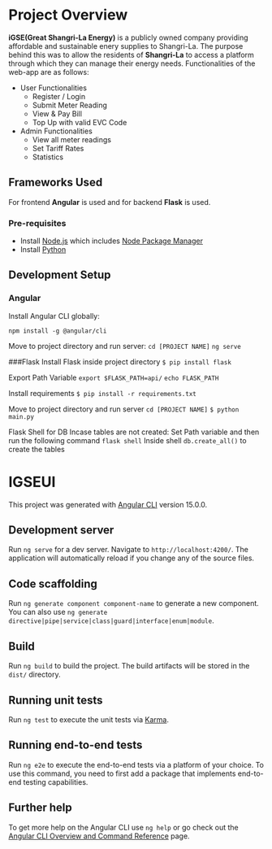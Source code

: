 # Project Overview
**iGSE(Great Shangri-La Energy)** is a publicly owned company providing affordable and sustainable enery supplies to Shangri-La. The purpose behind this was to allow the residents of **Shangri-La** to access a platform through which they can manage their energy needs. Functionalities of the web-app are as follows: 

- User Functionalities
	- Register / Login 
	- Submit Meter Reading
	- View & Pay Bill
	- Top Up with valid EVC Code
- Admin Functionalities
	- View all meter readings
	- Set Tariff Rates
	- Statistics


## Frameworks Used
For frontend **Angular** is used and for backend **Flask** is used.

### Pre-requisites
- Install [Node.js](https://nodejs.org/en/) which includes [Node Package Manager](https://docs.npmjs.com/getting-started)
- Install [Python](https://www.python.org/downloads/)
		
## Development Setup

### Angular
Install Angular CLI globally:
````
npm install -g @angular/cli
````
Move to project directory and run server:
`cd [PROJECT NAME]`
`ng serve`

###Flask
Install Flask inside project directory
`$ pip install flask`

Export Path Variable
`export $FLASK_PATH=api/`
`echo FLASK_PATH`

Install requirements
`$ pip install -r requirements.txt`

Move to project directory and run server
`cd [PROJECT NAME]`
`$ python main.py`

Flask Shell for DB
Incase tables are not created:
Set Path variable and then run the following command
`flask shell`
Inside shell `db.create_all()` to create the tables


# IGSEUI

This project was generated with [Angular CLI](https://github.com/angular/angular-cli) version 15.0.0.

## Development server

Run `ng serve` for a dev server. Navigate to `http://localhost:4200/`. The application will automatically reload if you change any of the source files.

## Code scaffolding

Run `ng generate component component-name` to generate a new component. You can also use `ng generate directive|pipe|service|class|guard|interface|enum|module`.

## Build

Run `ng build` to build the project. The build artifacts will be stored in the `dist/` directory.

## Running unit tests

Run `ng test` to execute the unit tests via [Karma](https://karma-runner.github.io).

## Running end-to-end tests

Run `ng e2e` to execute the end-to-end tests via a platform of your choice. To use this command, you need to first add a package that implements end-to-end testing capabilities.

## Further help

To get more help on the Angular CLI use `ng help` or go check out the [Angular CLI Overview and Command Reference](https://angular.io/cli) page.
